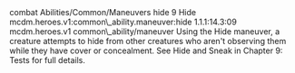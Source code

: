<ability>
  <metadata>
    <class>combat</class>
    <file_dpath>Abilities/Common/Maneuvers</file_dpath>
    <item_id>hide</item_id>
    <item_index>9</item_index>
    <item_name>Hide</item_name>
    <scc>mcdm.heroes.v1:common\_ability.maneuver:hide</scc>
    <scdc>1.1.1:14.3:09</scdc>
    <source>mcdm.heroes.v1</source>
    <type>common\_ability/maneuver</type>
  </metadata>
  <effects>
    <effect type="mundane">Using the Hide maneuver, a creature attempts to hide from other creatures who aren&apos;t observing them while they have cover or concealment. See Hide and Sneak in Chapter 9: Tests for full details.</effect>
  </effects>
</ability>
